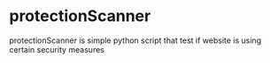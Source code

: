 # protectionScanner
protectionScanner is simple python script that test if website is using certain security measures
